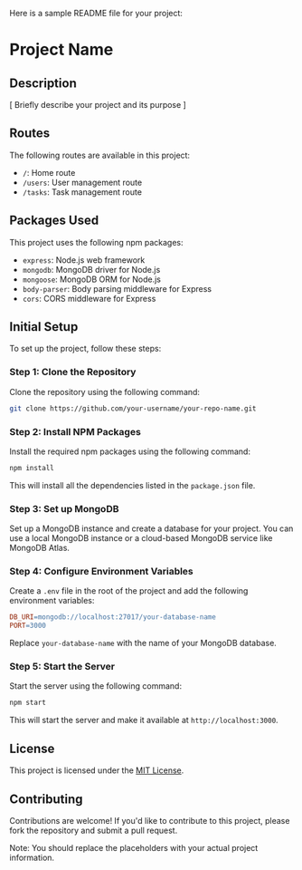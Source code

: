 

Here is a sample README file for your project:

**Project Name**
================

**Description**
---------------

[ Briefly describe your project and its purpose ]

**Routes**
---------

The following routes are available in this project:

* `/`: Home route
* `/users`: User management route
* `/tasks`: Task management route

**Packages Used**
-----------------

This project uses the following npm packages:

* `express`: Node.js web framework
* `mongodb`: MongoDB driver for Node.js
* `mongoose`: MongoDB ORM for Node.js
* `body-parser`: Body parsing middleware for Express
* `cors`: CORS middleware for Express

**Initial Setup**
-----------------

To set up the project, follow these steps:

### Step 1: Clone the Repository

 Clone the repository using the following command:
```bash
git clone https://github.com/your-username/your-repo-name.git
```
### Step 2: Install NPM Packages

 Install the required npm packages using the following command:
```bash
npm install
```
This will install all the dependencies listed in the `package.json` file.

### Step 3: Set up MongoDB

 Set up a MongoDB instance and create a database for your project. You can use a local MongoDB instance or a cloud-based MongoDB service like MongoDB Atlas.

### Step 4: Configure Environment Variables

 Create a `.env` file in the root of the project and add the following environment variables:
```makefile
DB_URI=mongodb://localhost:27017/your-database-name
PORT=3000
```
 Replace `your-database-name` with the name of your MongoDB database.

### Step 5: Start the Server

 Start the server using the following command:
```bash
npm start
```
This will start the server and make it available at `http://localhost:3000`.

**License**
-------

This project is licensed under the [MIT License](https://opensource.org/licenses/MIT).

**Contributing**
------------

 Contributions are welcome! If you'd like to contribute to this project, please fork the repository and submit a pull request.

Note: You should replace the placeholders with your actual project information.